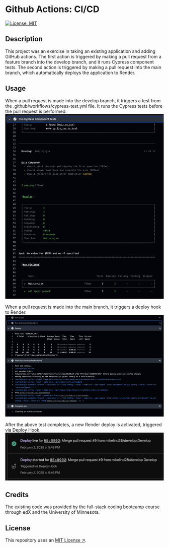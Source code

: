 # Github Actions: CI/CD

[![License: MIT](https://img.shields.io/badge/License-MIT-yellow.svg)](https://opensource.org/licenses/MIT)

## Description

This project was an exercise in taking an existing application and adding GitHub actions. The first action is triggered by making a pull request from a feature branch into the develop branch, and it runs Cypress component tests. The second action is triggered by making a pull request into the main branch, which automatically deploys the application to Render.

## Usage

When a pull request is made into the develop branch, it triggers a test from the .github/workflows/cypress-test.yml file. It runs the Cypress tests before the pull request is performed.
![screenshot of Cypress test action](./images/cypress-test-action.png)

When a pull request is made into the main branch, it triggers a deploy hook to Render.
![screenshot of deploy to Render action](./images/deploy-to-render-action.png)

After the above test completes, a new Render deploy is activated, triggered via Deploy Hook.
![screenshot from Render showing deploy hook](./images/deploy-hook-in-render.png)

## Credits

The existing code was provided by the full-stack coding bootcamp course through edX and the University of Minnesota. 

## License

This repository uses an [MIT License ↗️](./LICENSE.txt).

